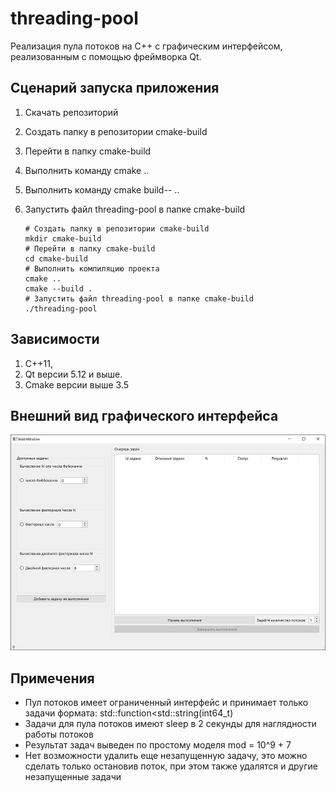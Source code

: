 # threading-pool

Реализация пула потоков на C++ c графическим интерфейсом, реализованным с помощью фреймворка Qt.

## Сценарий запуска приложения
1) Скачать репозиторий
2) Создать папку в репозитории cmake-build
3) Перейти в папку cmake-build
4) Выполнить команду cmake ..
6) Выполнить команду cmake build-- ..
7) Запустить файл threading-pool в папке cmake-build

   ```shell
   # Создать папку в репозитории cmake-build
   mkdir cmake-build
   # Перейти в папку cmake-build
   cd cmake-build 
   # Выполнить компиляцию проекта
   cmake ..
   cmake --build .
   # Запустить файл threading-pool в папке cmake-build
   ./threading-pool
   ```



## Зависимости
1) C++11,
2) Qt версии 5.12 и выше.
3) Cmake версии выше 3.5


## Внешний вид графического интерфейса 

![Внешний вид графического интерфейса](https://github.com/DimaSidorenko/threading-pool/blob/master/UI_small.jpg)

## Примечения
- Пул потоков имеет ограниченный интерфейс и принимает только задачи формата: std::function<std::string(int64_t)
- Задачи для пула потоков имеют sleep в 2 секунды для наглядности работы потоков
- Результат задач выведен по простому моделя mod = 10^9 + 7
- Нет возможности удалить еще незапущенную задачу, это можно сделать только остановив поток, при этом также удалятся и другие незапущенные задачи
 


